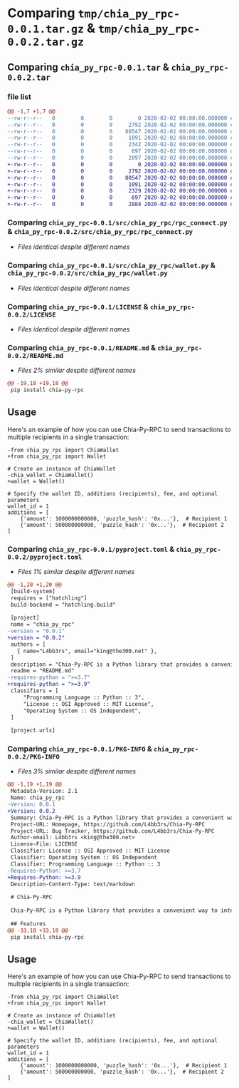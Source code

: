 # Comparing `tmp/chia_py_rpc-0.0.1.tar.gz` & `tmp/chia_py_rpc-0.0.2.tar.gz`

## Comparing `chia_py_rpc-0.0.1.tar` & `chia_py_rpc-0.0.2.tar`

### file list

```diff
@@ -1,7 +1,7 @@
--rw-r--r--   0        0        0        0 2020-02-02 00:00:00.000000 chia_py_rpc-0.0.1/src/chia_py_rpc/__init__.py
--rw-r--r--   0        0        0     2792 2020-02-02 00:00:00.000000 chia_py_rpc-0.0.1/src/chia_py_rpc/rpc_connect.py
--rw-r--r--   0        0        0    80547 2020-02-02 00:00:00.000000 chia_py_rpc-0.0.1/src/chia_py_rpc/wallet.py
--rw-r--r--   0        0        0     1091 2020-02-02 00:00:00.000000 chia_py_rpc-0.0.1/LICENSE
--rw-r--r--   0        0        0     2342 2020-02-02 00:00:00.000000 chia_py_rpc-0.0.1/README.md
--rw-r--r--   0        0        0      697 2020-02-02 00:00:00.000000 chia_py_rpc-0.0.1/pyproject.toml
--rw-r--r--   0        0        0     2897 2020-02-02 00:00:00.000000 chia_py_rpc-0.0.1/PKG-INFO
+-rw-r--r--   0        0        0        0 2020-02-02 00:00:00.000000 chia_py_rpc-0.0.2/src/chia_py_rpc/__init__.py
+-rw-r--r--   0        0        0     2792 2020-02-02 00:00:00.000000 chia_py_rpc-0.0.2/src/chia_py_rpc/rpc_connect.py
+-rw-r--r--   0        0        0    80547 2020-02-02 00:00:00.000000 chia_py_rpc-0.0.2/src/chia_py_rpc/wallet.py
+-rw-r--r--   0        0        0     1091 2020-02-02 00:00:00.000000 chia_py_rpc-0.0.2/LICENSE
+-rw-r--r--   0        0        0     2329 2020-02-02 00:00:00.000000 chia_py_rpc-0.0.2/README.md
+-rw-r--r--   0        0        0      697 2020-02-02 00:00:00.000000 chia_py_rpc-0.0.2/pyproject.toml
+-rw-r--r--   0        0        0     2884 2020-02-02 00:00:00.000000 chia_py_rpc-0.0.2/PKG-INFO
```

### Comparing `chia_py_rpc-0.0.1/src/chia_py_rpc/rpc_connect.py` & `chia_py_rpc-0.0.2/src/chia_py_rpc/rpc_connect.py`

 * *Files identical despite different names*

### Comparing `chia_py_rpc-0.0.1/src/chia_py_rpc/wallet.py` & `chia_py_rpc-0.0.2/src/chia_py_rpc/wallet.py`

 * *Files identical despite different names*

### Comparing `chia_py_rpc-0.0.1/LICENSE` & `chia_py_rpc-0.0.2/LICENSE`

 * *Files identical despite different names*

### Comparing `chia_py_rpc-0.0.1/README.md` & `chia_py_rpc-0.0.2/README.md`

 * *Files 2% similar despite different names*

```diff
@@ -19,18 +19,18 @@
 pip install chia-py-rpc
 ```
 
 ## Usage
 Here's an example of how you can use Chia-Py-RPC to send transactions to multiple recipients in a single transaction:
 
 ```
-from chia_py_rpc import ChiaWallet
+from chia_py_rpc import Wallet
 
 # Create an instance of ChiaWallet
-chia_wallet = ChiaWallet()
+wallet = Wallet()
 
 # Specify the wallet ID, additions (recipients), fee, and optional parameters
 wallet_id = 1
 additions = [
     {'amount': 1000000000000, 'puzzle_hash': '0x...'},  # Recipient 1
     {'amount': 500000000000, 'puzzle_hash': '0x...'},  # Recipient 2
 ]
```

### Comparing `chia_py_rpc-0.0.1/pyproject.toml` & `chia_py_rpc-0.0.2/pyproject.toml`

 * *Files 1% similar despite different names*

```diff
@@ -1,20 +1,20 @@
 [build-system]
 requires = ["hatchling"]
 build-backend = "hatchling.build"
 
 [project]
 name = "chia_py_rpc"
-version = "0.0.1"
+version = "0.0.2"
 authors = [
   { name="L4bb3rs", email="king@the300.net" },
 ]
 description = "Chia-Py-RPC is a Python library that provides a convenient way to interact with the Chia blockchain using the Chia RPC (Remote Procedure Call) protocol."
 readme = "README.md"
-requires-python = ">=3.7"
+requires-python = ">=3.9"
 classifiers = [
     "Programming Language :: Python :: 3",
     "License :: OSI Approved :: MIT License",
     "Operating System :: OS Independent",
 ]
 
 [project.urls]
```

### Comparing `chia_py_rpc-0.0.1/PKG-INFO` & `chia_py_rpc-0.0.2/PKG-INFO`

 * *Files 3% similar despite different names*

```diff
@@ -1,19 +1,19 @@
 Metadata-Version: 2.1
 Name: chia_py_rpc
-Version: 0.0.1
+Version: 0.0.2
 Summary: Chia-Py-RPC is a Python library that provides a convenient way to interact with the Chia blockchain using the Chia RPC (Remote Procedure Call) protocol.
 Project-URL: Homepage, https://github.com/L4bb3rs/Chia-Py-RPC
 Project-URL: Bug Tracker, https://github.com/L4bb3rs/Chia-Py-RPC
 Author-email: L4bb3rs <king@the300.net>
 License-File: LICENSE
 Classifier: License :: OSI Approved :: MIT License
 Classifier: Operating System :: OS Independent
 Classifier: Programming Language :: Python :: 3
-Requires-Python: >=3.7
+Requires-Python: >=3.9
 Description-Content-Type: text/markdown
 
 # Chia-Py-RPC
 
 Chia-Py-RPC is a Python library that provides a convenient way to interact with the Chia blockchain using the Chia RPC (Remote Procedure Call) protocol. It allows you to send transactions, check balances, and perform other Chia-related operations programmatically from Python.
 
 ## Features
@@ -33,18 +33,18 @@
 pip install chia-py-rpc
 ```
 
 ## Usage
 Here's an example of how you can use Chia-Py-RPC to send transactions to multiple recipients in a single transaction:
 
 ```
-from chia_py_rpc import ChiaWallet
+from chia_py_rpc import Wallet
 
 # Create an instance of ChiaWallet
-chia_wallet = ChiaWallet()
+wallet = Wallet()
 
 # Specify the wallet ID, additions (recipients), fee, and optional parameters
 wallet_id = 1
 additions = [
     {'amount': 1000000000000, 'puzzle_hash': '0x...'},  # Recipient 1
     {'amount': 500000000000, 'puzzle_hash': '0x...'},  # Recipient 2
 ]
```

